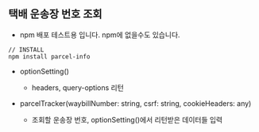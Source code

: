 ## 택배 운송장 번호 조회

- npm 배포 테스트용 입니다. npm에 없을수도 있습니다.

```
// INSTALL
npm install parcel-info
```

- optionSetting() 
    - headers, query-options 리턴

- parcelTracker(waybillNumber: string, csrf: string, cookieHeaders: any)
    - 조회할 운송장 번호, optionSetting()에서 리턴받은 데이터들 입력